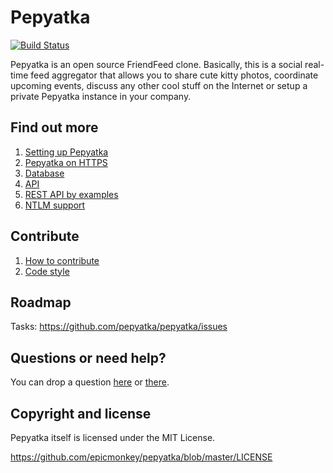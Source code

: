 Pepyatka
========

[![Build Status](https://api.travis-ci.org/pepyatka/pepyatka-server.png)](https://travis-ci.org/pepyatka/pepyatka-server)

Pepyatka is an open source FriendFeed clone. Basically, this is a
social real-time feed aggregator that allows you to share cute kitty
photos, coordinate upcoming events, discuss any other cool stuff on
the Internet or setup a private Pepyatka instance in your company.

Find out more
-------------

1. [Setting up Pepyatka](https://github.com/epicmonkey/pepyatka/wiki/Setting-up-Pepyatka)
1. [Pepyatka on HTTPS](https://github.com/pepyatka/pepyatka/wiki/Pepyatka-on-HTTPS)
1. [Database](https://github.com/epicmonkey/pepyatka/wiki/Database)
1. [API](https://github.com/epicmonkey/pepyatka/wiki/API)
1. [REST API by examples](https://github.com/epicmonkey/pepyatka/wiki/REST-API-example)
1. [NTLM support](https://github.com/epicmonkey/pepyatka/wiki/NTLM-support)

Contribute
----------

1. [How to contribute](https://github.com/epicmonkey/pepyatka/wiki/How-to-contribute)
1. [Code style](https://github.com/epicmonkey/pepyatka/wiki/Code-style)

Roadmap
-------

Tasks: https://github.com/pepyatka/pepyatka/issues

Questions or need help?
-----------------------

You can drop a question [here](http://pepyatka.com/users/pepyatka) or
[there](http://friendfeed.com/pepyatka).

Copyright and license
---------------------

Pepyatka itself is licensed under the MIT License.

https://github.com/epicmonkey/pepyatka/blob/master/LICENSE
